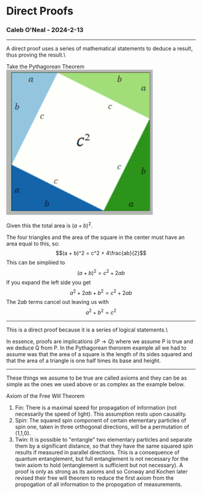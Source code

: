 # Direct Proofs
### Caleb O'Neal - 2024-2-13
---

A direct proof uses a series of mathematical statements to deduce a result, thus proving the result.\

Take the Pythagorean Theorem\
![](../resources/pythagorean.png)

Given this the total area is $(a + b)^2$.

The four triangles and the area of the square in the center must have an area equal to this, so:
$$(a + b)^2 = c^2 + 4\frac{ab}{2}$$
This can be simpliied to
$$(a+b)^2=c^2 + 2ab$$
If you expand the left side you get
$$a^2+2ab+b^2=c^2+2ab$$
The $2ab$ terms cancel out leaving us with
$$a^2+b^2=c^2$$

---

This is a direct proof because it is a series of logical statements.\

In essence, proofs are implications ($P \to Q$) where we assume P is true and we deduce Q from P. In the Pythagorean therorem example all we had to assume was that the area of a square is the length of its sides squared and that the area of a triangle is one half times its base and height.

--- 

These things we assume to be true are called axioms and they can be as simple as the ones we used above or as complex as the example below.

Axiom of the Free Will Theorem
1. Fin: There is a maximal speed for propagation of information (not necessarily the speed of light). This assumption rests upon causality.
2. Spin: The squared spin component of certain elementary particles of spin one, taken in three orthogonal directions, will be a permutation of (1,1,0).
3. Twin: It is possible to "entangle" two elementary particles and separate them by a significant distance, so that they have the same squared spin results if measured in parallel directions. This is a consequence of quantum entanglement, but full entanglement is not necessary for the twin axiom to hold (entanglement is sufficient but not necessary).
A proof is only as strong as its axioms and so Conway and Kochen later revised their free will theorem to reduce the first axiom from the propogation of all information to the propogation of measurements.
